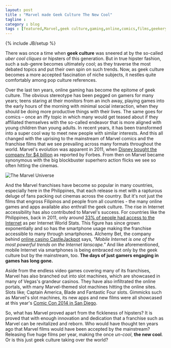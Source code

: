 ```yaml
---
layout: post
title : "Marvel made Geek Culture The New Cool"
tagline : 
category : blog
tags : [featured,Marvel,geek culture,gaming,online,comics,films,geekery]
---
```

{% include JB/setup %}

There was once a time when **geek culture** was sneered at by the so-called *uber cool cliques* or hipsters of this generation. But in true hipster fashion, such a sub-genre becomes ultimately cool; as they traverse the most debated topics and put their own spin on such trends. Now, as geek culture becomes a more accepted fascination of niche subjects, it nestles quite comfortably among pop culture references. 

Over the last ten years, online gaming has become the epitome of geek culture. The obvious stereotype has been pegged on gamers for many years; teens staring at their monitors from an inch away, playing games into the early hours of the morning with minimal social interaction, when they should be doing more productive things with their lives. The same goes for comics – once an iffy topic in which many would get teased about if they affiliated themselves with the so-called endeavor that is more aligned with young children than young adults. In recent years, it has been transformed into a super cool way to meet new people with similar interests. And this all changed with the uprising to the mainstream of Marvel comics and the franchise films that we see prevailing across many formats throughout the world. Marvel's evolution was apparent in 2011, when [Disney bought the company for $4 billion](http://www.forbes.com/sites/benzingainsights/2012/05/08/disney-bought-marvel-at-4-billion-should-you-buy-disney-at-43/) as reported by Forbes. From then on Marvel became synonymous with the big blockbuster superhero action flicks we see so often hitting the cinemas.

![The Marvel Universe](http://pop-verse.com/wp-content/uploads/2014/01/The_Marvel_Universe.png)

And the Marvel franchises have become so popular in many countries, especially here in the Philippines, that each release is met with a rapturous deluge of fans packing out cinemas across the country. But it's not just the films that engross Filipinos and people from all countries - the many online games and apps available also enthrall the geek culture. The rise in Internet accessibility has also contributed to Marvel's success. For countries like the Philippines, back in 2011, only around [33% of people had access to the Internet](http://www.internetworldstats.com/asia/ph.htm) as per Internet World Stats. This figure has since grown exponentially and so has the smartphone usage making the franchise accessible to many through smartphones. Alchemy Bet, the company behind [online casino CastleJackpot](https://www.castlejackpot.com/) says, *"Mobile Internet is one of the most powerful trends on the Internet lanscape."* And like aforementioned, mobile Internet via smartphones is being embraced not only by the geek culture but by the mainstream, too. **The days of just gamers engaging in games has long gone.**

Aside from the endless video games covering many of its franchises, Marvel has also branched out into slot machines, which are showcased in many of Vegas's grandeur casinos. They have also infiltrated the online portals, with many Marvel-themed slot machines hitting the online sites. Slots like; Captain America, Blade and Fantastic Four slots. Gimmicks such as Marvel's slot machines, its new apps and new films were all showcased at this year's [Comic Con 2014 in San Diego](http://www.comic-con.org/cci).

So, what has Marvel proved apart from the fickleness of hipsters? It is proved that with enough innovation and dedication that a franchise such as Marvel can be revitalized and reborn. Who would have thought ten years ago that Marvel films would have been accepted by the mainstream? Releasing five huge films per year, making the once *un-cool*, **the new cool**. Or is this just geek culture taking over the world?